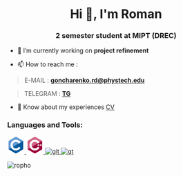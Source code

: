 <h1 align="center">Hi 👋, I'm Roman</h1>
<h3 align="center">2 semester student at MIPT (DREC)</h3>

- 🔭 I’m currently working on **project refinement**

- 📫 How to reach me :

>  E-MAIL   : **goncharenko.rd@phystech.edu**

> TELEGRAM  : **[TG](https://t.me/Ropho)**
                      
                      
- 📄 Know about my experiences [CV](https://www.overleaf.com/read/nwstrhwmhqxg)



<h3 align="left">Languages and Tools:</h3>
<p align="left"> <a href="https://www.cprogramming.com/" target="_blank" rel="noreferrer"> <img src="https://raw.githubusercontent.com/devicons/devicon/master/icons/c/c-original.svg" alt="c" width="40" height="40"/> </a> <a href="https://www.w3schools.com/cpp/" target="_blank" rel="noreferrer"> <img src="https://raw.githubusercontent.com/devicons/devicon/master/icons/cplusplus/cplusplus-original.svg" alt="cplusplus" width="40" height="40"/> </a> <a href="https://git-scm.com/" target="_blank" rel="noreferrer"> <img src="https://www.vectorlogo.zone/logos/git-scm/git-scm-icon.svg" alt="git" width="40" height="40"/> </a> <a href="https://www.qt.io/" target="_blank" rel="noreferrer"> <img src="https://upload.wikimedia.org/wikipedia/commons/0/0b/Qt_logo_2016.svg" alt="qt" width="40" height="40"/> </a> </p>

<p><img align="center" src="https://github-readme-stats.vercel.app/api/top-langs?username=ropho&show_icons=true&locale=en&layout=compact" alt="ropho" /></p>
